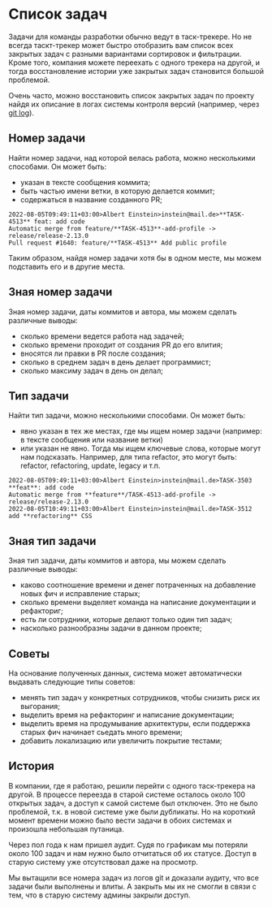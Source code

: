 [title]:# "Как восстановить список задач из git?"
[short]:# "Номера задач можно найти в логах git"
[long]:# "Номера задач можно найти в логах git. Assayo автоматически может найти все номера, восстановить их и представить ввиде таблицы."
[tags]:# "git, bitbucket, gitlab, log, stat, statistic, гит, лог, статистика, анализ,  список задач, tasks, экспорт, импорт"
[recommendations]:# "recommendations, team_day"
[youtube]:# "jwCp_-bhrCQ"

# Список задач

Задачи для команды разработки обычно ведут в таск-трекере. Но не всегда таскт-трекер может быстро отобразить вам список всех закрытых задач с разными вариантами сортировок и фильтрации. Кроме того, компания можете переехать с одного трекера на другой, и тогда восстановление истории уже закрытых задач становится большой проблемой.

Очень часто, можно восстановить список закрытых задач по проекту найдя их описание в логах системы контроля версий (например, через [git log](/demo/?ref=blog)). 

## Номер задачи

Найти номер задачи, над которой велась работа, можно несколькими способами. Он может быть:

- указан в тексте сообщения коммита;
- быть частью имени ветки, в которую делается коммит;
- содержаться в название созданного PR;

```
2022-08-05T09:49:11+03:00>Albert Einstein>instein@mail.de>**TASK-4513** feat: add code
Automatic merge from feature/**TASK-4513**-add-profile -> release/release-2.13.0
Pull request #1640: feature/**TASK-4513** Add public profile
```

Таким образом, найдя номер задачи хотя бы в одном месте, мы можем подставить его и в другие места.

## Зная номер задачи

Зная номер задачи, даты коммитов и автора, мы можем сделать различные выводы:

- сколько времени ведется работа над задачей;
- сколько времени проходит от создания PR до его влития;
- вносятся ли правки в PR после создания;
- сколько в среднем задач в день делает программист;
- сколько максиму задач в день он делал;

## Тип задачи

Найти тип задачи, можно несколькими способами. Он может быть:
- явно указан в тех же местах, где мы ищем номер задачи (например: в тексте сообщения или название ветки)
- или указан не явно. Тогда мы ищем ключевые слова, которые могут нам подсказать. Например, для типа refactor, это могут быть: refactor, refactoring, update, legacy и т.п.

```
2022-08-05T09:49:11+03:00>Albert Einstein>instein@mail.de>TASK-3503 **feat**: add code
Automatic merge from **feature**/TASK-4513-add-profile -> release/release-2.13.0
2022-08-05T10:49:11+03:00>Albert Einstein>instein@mail.de>TASK-3512 add **refactoring** CSS
```

## Зная тип задачи

Зная тип задачи, даты коммитов и автора, мы можем сделать различные выводы:

- каково соотношение времени и денег потраченных на добавление новых фич и исправление старых;
- сколько времени выделяет команда на написание документации и рефакториг;
- есть ли сотрудники, которые делают только один тип задач;
- насколько разнообразны задачи в данном проекте;

## Советы

На основание полученных данных, система может автоматически выдавать следующие типы советов:
- менять тип задач у конкретных сотрудников, чтобы снизить риск их выгорания;
- выделить время на рефакторинг и написание документации;
- выделить время на продумывание архитектуры, если поддержка старых фич начинает сьедать много времени;
- добавить локализацию или увеличить покрытие тестами;

## История

В компании, где я работаю, решили перейти с одного таск-трекера на другой. В процессе переезда в старой системе осталось около 100 открытых задач, а доступ к самой системе был отключен. Это не было проблемой, т.к. в новой системе уже были дубликаты. Но на короткий момент времени можно было вести задачи в обоих системах и произошла небольшая путаница.

Через пол года к нам пришел аудит. Судя по графикам мы потеряли около 100 задач и нам нужно было отчитаться об их статусе. Доступ в старую систему уже отсутствовал даже на просмотр.

Мы вытащили все номера задач из логов git и доказали аудиту, что все задачи были выполнены и влиты. А закрыть мы их не смогли в связи с тем, что в старую систему админы закрыли доступ.
